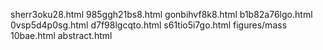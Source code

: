 sherr3oku28.html
985ggh21bs8.html
gonbihvf8k8.html
b1b82a76lgo.html
0vsp5d4p0sg.html
d7f98lgcqto.html
s61tio5i7go.html
figures/mass
10bae.html
abstract.html